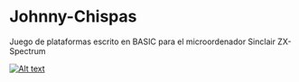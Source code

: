 # Johnny-Chispas
Juego de plataformas escrito en BASIC para el microordenador Sinclair ZX-Spectrum

[![Alt text](https://img.youtube.com/vi/yEArrhVC7L4/0.jpg)](https://www.youtube.com/watch?v=yEArrhVC7L4)
